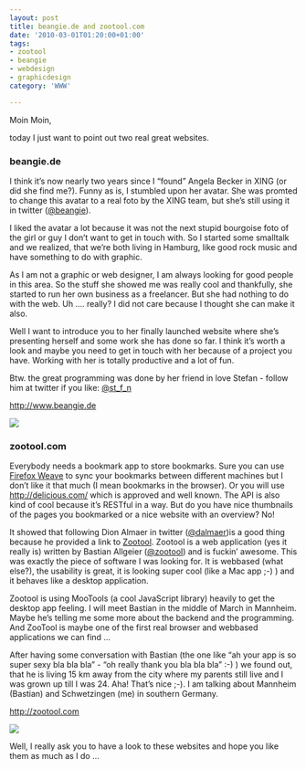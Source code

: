 ```yaml
---
layout: post
title: beangie.de and zootool.com
date: '2010-03-01T01:20:00+01:00'
tags:
- zootool
- beangie
- webdesign
- graphicdesign
category: 'WWW'

---
```

<p>Moin Moin,</p>

<p>today I just want to point out two real great websites.</p>

<h3>beangie.de</h3>

<p>I think it&#8217;s now nearly two years since I &#8220;found&#8221; Angela Becker in XING (or did she find me?). Funny as is, I stumbled upon her avatar. She was promted to change this avatar to a real foto by the XING team, but she&#8217;s still using it in twitter (<a href="http://twitter.com/beangie" target="_blank">@beangie</a>). </p>

<p>I liked the avatar a lot because it was not the next stupid bourgoise foto of the girl or guy I don&#8217;t want to get in touch with. So I started some smalltalk and we realized, that we&#8217;re both living in Hamburg, like good rock music and have something to do with graphic. </p>

<p>As I am not a graphic or web designer, I am always looking for good people in this area. So the stuff she showed me was really cool and thankfully, she started to run her own business as a freelancer. But she had nothing to do with the web. Uh &#8230;. really? I did not care because I thought she can make it also.</p>

<p>Well I want to introduce you to her finally launched website where she&#8217;s presenting herself and some work she has done so far. I think it&#8217;s worth a look and maybe you need to get in touch with her because of a project you have. Working with her is totally productive and a lot of fun.</p>

<p>Btw. the great programming was done by her friend in love Stefan - follow him at twitter if you like: <a href="http://twitter.com/st_f_n" target="_blank">@st_f_n</a></p>

<p><a href="http://www.beangie.de" target="_blank"><a href="http://www.beangie.de" target="_blank">http://www.beangie.de</a></a></p>

<img src="http://media.tumblr.com/tumblr_kykuk1TRAL1qa0m1w.png"/><h3>zootool.com</h3>

<p>Everybody needs a bookmark app to store bookmarks. Sure you can use <a href="https://addons.mozilla.org/en-US/firefox/addon/10868" target="_blank">Firefox Weave</a> to sync your bookmarks between different machines but I don&#8217;t like it that much (I mean bookmarks in the browser). Or you will use <a href="http://delicious.com/" target="_blank"><a href="http://delicious.com/" target="_blank">http://delicious.com/</a></a> which is approved and well known. The API is also kind of cool because it&#8217;s RESTful in a way. But do you have nice thumbnails of the pages you bookmarked or a nice website with an overview? No!</p>

<p>It showed that following Dion Almaer in twitter (<a href="http://twitter.com/dalmaer" target="_blank">@dalmaer</a>)is a good thing because he provided a link to <a href="http://zootool.com" target="_blank">Zootool</a>. Zootool is a web application (yes it really is) written by Bastian Allgeier (<a href="http://www.twitter.com/zootool" target="_blank">@zootool</a>) and is fuckin&#8217; awesome. This was exactly the piece of software I was looking for. It is webbased (what else?), the usability is great, it is looking super cool (like a Mac app ;-) ) and it behaves like a desktop application. </p>

<p>Zootool is using MooTools (a cool JavaScript library) heavily to get the desktop app feeling. I will meet Bastian in the middle of March in Mannheim. Maybe he&#8217;s telling me some more about the backend and the programming. And ZooTool is maybe one of the first real browser and webbased applications we can find &#8230;</p>

<p>After having some conversation with Bastian (the one like &#8220;ah your app is so super sexy bla bla bla&#8221; - &#8220;oh really thank you bla bla bla&#8221; :-) ) we found out, that he is living 15&#160;km away from the city where my parents still live and I was grown up till I was 24. Aha! That&#8217;s nice ;-). I am talking about Mannheim (Bastian) and Schwetzingen (me) in southern Germany.</p>

<p><a href="http://zootool.com/" target="_blank"><a href="http://zootool.com" target="_blank">http://zootool.com</a></a></p>

<img src="http://media.tumblr.com/tumblr_kykukkcypl1qa0m1w.png"/><p>Well, I really ask you to have a look to these websites and hope you like them as much as I do &#8230; </p>
